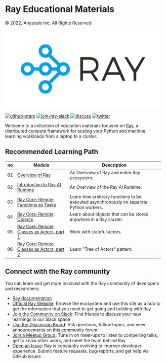 # Ray Educational Materials

© 2022, Anyscale Inc. All Rights Reserved

![Ray Logo](_static/assets/Generic/ray_logo.png)

<a href="https://github.com/ray-project/ray-educational-materials"><img src="https://img.shields.io/github/stars/ray-project/ray-educational-materials?logo=Ray" alt="github-stars"></a>
<a href="https://forms.gle/9TSdDYUgxYs8SA9e8"><img src="https://img.shields.io/badge/Ray-Join%20Slack-blue" alt="join-ray-slack"></a>
<a href="https://discuss.ray.io/"><img src="https://img.shields.io/badge/Discuss-Ask%20Questions-blue" alt="discuss"></a>
<a href="https://twitter.com/raydistributed"><img src="https://img.shields.io/twitter/follow/raydistributed?label=Follow" alt="twitter"></a>

Welcome to a collection of education materials focused on [Ray](https://www.ray.io/), a distributed compute framework for scaling your Python and machine learning workloads from a laptop to a cluster.

## Recommended Learning Path

| no | Module                                                                                                                                                           | Description                                                                             |
|----|------------------------------------------------------------------------------------------------------------------------------------------------------------------|-----------------------------------------------------------------------------------------|
| 01 | [Overview of Ray](https://github.com/ray-project/ray-educational-materials/blob/main/Introductory_modules/Overview_of_Ray.ipynb)                                 | An Overview of Ray and entire Ray ecosystem.                                            |
| 02 | [Introduction to Ray AI Runtime](https://github.com/ray-project/ray-educational-materials/blob/main/Introductory_modules/Introduction_to_Ray_AIR.ipynb)          | An Overview of the Ray AI Runtime.                                                      |
| 03 | [Ray Core: Remote Functions as Tasks](https://github.com/ray-project/ray-educational-materials/blob/main/Ray_Core/Ray_Core_1_Remote_Functions.ipynb)             | Learn how arbitrary functions to be executed asynchronously on separate Python workers. |
| 04 | [Ray Core: Remote Objects](https://github.com/ray-project/ray-educational-materials/blob/main/Ray_Core/Ray_Core_2_Remote_Objects.ipynb)                          | Learn about objects that can be stored anywhere in a Ray cluster.                       |
| 05 | [Ray Core: Remote Classes as Actors, part 1](https://github.com/ray-project/ray-educational-materials/blob/main/Ray_Core/Ray_Core_3_Remote_Classes_part_1.ipynb) | Work with stateful actors.                                                              |
| 06 | [Ray Core: Remote Classes as Actors, part 2](https://github.com/ray-project/ray-educational-materials/blob/main/Ray_Core/Ray_Core_4_Remote_Classes_part_2.ipynb) | Learn "Tree of Actors" pattern.                                                         |

## Connect with the Ray community

You can learn and get more involved with the Ray community of developers and researchers:

* [Ray documentation](https://docs.ray.io/en/latest)
* [Official Ray Website](https://www.ray.io/): Browse the ecosystem and use this site as a hub to get the information that you need to get going and building with Ray
* [Join the Community on Slack](https://forms.gle/9TSdDYUgxYs8SA9e8): Find friends to discuss your new learnings in our Slack space
* [Use the Discussion Board](https://discuss.ray.io/): Ask questions, follow topics, and view announcements on this community forum
* [Join a Meetup Group](https://www.meetup.com/Bay-Area-Ray-Meetup/): Tune in on meet-ups to listen to compelling talks, get to know other users, and meet the team behind Ray
* [Open an Issue](https://github.com/ray-project/ray/issues/new/choose): Ray is constantly evolving to improve developer experience. Submit feature requests, bug-reports, and get help via GitHub issues
